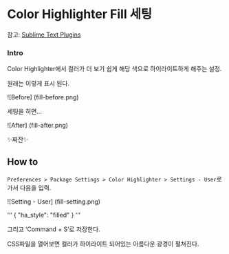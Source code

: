 # Color Highlighter Fill 세팅

참고: [Sublime Text Plugins](https://developers.google.com/web/shows/ttt/series-1/sublime-text-plugins?hl=en)

### Intro

Color Highlighter에서 컬러가 더 보기 쉽게 해당 색으로 하이라이트하게 해주는 설정.


원래는 이렇게 표시 된다.

![Before]
(fill-before.png)


세팅을 히면...

![After]
(fill-after.png)

:sparkles:짜잔:sparkles:

## How to

`Preferences > Package Settings > Color Highlighter > Settings - User`로 가서 다음을 입력.

![Setting - User]
(fill-setting.png)

‘‘‘
{
  "ha_style": "filled"
}
‘‘‘

그리고 ‘Command + S‘로 저장한다.

CSS파일을 열어보면 컬러가 하이라이트 되어있는 아름다운 광경이 펼쳐진다.
